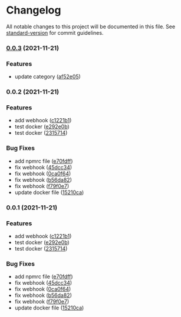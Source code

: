 # Changelog

All notable changes to this project will be documented in this file. See [standard-version](https://github.com/conventional-changelog/standard-version) for commit guidelines.

### [0.0.3](https://github.com/theShapeOfvoice/fengxiu-cos-umi/compare/v0.0.2...v0.0.3) (2021-11-21)


### Features

* update category ([af52e05](https://github.com/theShapeOfvoice/fengxiu-cos-umi/commit/af52e0558239c9d8ca9333f8f47901fef33c6c85))

### 0.0.2 (2021-11-21)


### Features

* add webhook ([c1221b1](https://github.com/theShapeOfvoice/fengxiu-cos-umi/commit/c1221b139757b987ae8380c892a045d4cd4b0b7d))
* test docker ([e292e0b](https://github.com/theShapeOfvoice/fengxiu-cos-umi/commit/e292e0b13cc52b65ea081431ce7b9ba76d637cc7))
* test docker ([2315714](https://github.com/theShapeOfvoice/fengxiu-cos-umi/commit/2315714880f0e931f3c900d0c358681cd77b0d2d))


### Bug Fixes

* add npmrc file ([e70fdff](https://github.com/theShapeOfvoice/fengxiu-cos-umi/commit/e70fdffd7a9ae3cc6bb5df17a011a091c2ea1ca3))
* fix webhook ([45dcc34](https://github.com/theShapeOfvoice/fengxiu-cos-umi/commit/45dcc34bd541d5103aa31a61c9e8da8087b94091))
* fix webhook ([0ca0f64](https://github.com/theShapeOfvoice/fengxiu-cos-umi/commit/0ca0f646b3a6def5a87be311632a60db0b185f21))
* fix webhook ([b56da82](https://github.com/theShapeOfvoice/fengxiu-cos-umi/commit/b56da824cebd12380b9af0f30c42a145edb9eff4))
* fix webhook ([f79f0e7](https://github.com/theShapeOfvoice/fengxiu-cos-umi/commit/f79f0e712b88c632f3c64b41fd321d027619837f))
* update docker file ([15210ca](https://github.com/theShapeOfvoice/fengxiu-cos-umi/commit/15210caf1bb69d3e48cc40428590dcb90a4738aa))

### 0.0.1 (2021-11-21)


### Features

* add webhook ([c1221b1](https://github.com/theShapeOfvoice/fengxiu-cos-umi/commit/c1221b139757b987ae8380c892a045d4cd4b0b7d))
* test docker ([e292e0b](https://github.com/theShapeOfvoice/fengxiu-cos-umi/commit/e292e0b13cc52b65ea081431ce7b9ba76d637cc7))
* test docker ([2315714](https://github.com/theShapeOfvoice/fengxiu-cos-umi/commit/2315714880f0e931f3c900d0c358681cd77b0d2d))


### Bug Fixes

* add npmrc file ([e70fdff](https://github.com/theShapeOfvoice/fengxiu-cos-umi/commit/e70fdffd7a9ae3cc6bb5df17a011a091c2ea1ca3))
* fix webhook ([45dcc34](https://github.com/theShapeOfvoice/fengxiu-cos-umi/commit/45dcc34bd541d5103aa31a61c9e8da8087b94091))
* fix webhook ([0ca0f64](https://github.com/theShapeOfvoice/fengxiu-cos-umi/commit/0ca0f646b3a6def5a87be311632a60db0b185f21))
* fix webhook ([b56da82](https://github.com/theShapeOfvoice/fengxiu-cos-umi/commit/b56da824cebd12380b9af0f30c42a145edb9eff4))
* fix webhook ([f79f0e7](https://github.com/theShapeOfvoice/fengxiu-cos-umi/commit/f79f0e712b88c632f3c64b41fd321d027619837f))
* update docker file ([15210ca](https://github.com/theShapeOfvoice/fengxiu-cos-umi/commit/15210caf1bb69d3e48cc40428590dcb90a4738aa))
